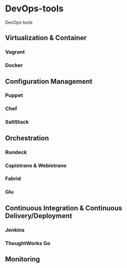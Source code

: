 DevOps-tools
============

DevOps tools

## Virtualization & Container

### Vagrant
### Docker

## Configuration Management

### Puppet
### Chef
### SaltStack

## Orchestration

### Rundeck
### Capistrano & Webistrano
### Fabrid
### Glu

## Continuous Integration & Continuous Delivery/Deployment

### Jenkins
### ThoughtWorks Go


## Monitoring


